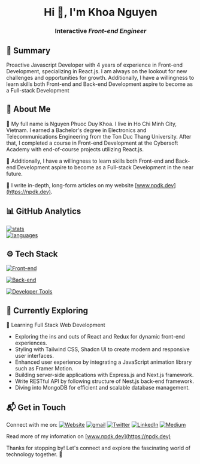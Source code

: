 <p align="center">
  <h1 align="center" border="0" size="80">Hi 👋, I'm <b>Khoa Nguyen</b></h1>
  <h3 align="center">Interactive <i>Front-end Engineer</i></h3>
</p>

## 📖 Summary

Proactive Javascript Developer with 4 years of experience in Front-end Development, specializing in React.js. I am always on the lookout for new challenges and opportunities for growth. Additionally, I have a willingness to learn skills both Front-end and Back-end Development aspire to become as a Full-stack Development

## 🚀 About Me

🔭 My full name is Nguyen Phuoc Duy Khoa. I live in Ho Chi Minh City, Vietnam. I earned a Bachelor's degree in Electronics and Telecommunications Engineering from the Ton Duc Thang University. After that, I completed a course in Front-end Development at the Cybersoft Academy with end-of-course projects utilizing React.js.

🎯 Additionally, I have a willingness to learn skills both Front-end and Back-end Development aspire to become as a Full-stack Development in the near future.

📝 I write in-depth, long-form articles on my website [www.npdk.dev](https://npdk.dev).

## 📊 GitHub Analytics

[![stats](https://github-readme-stats.vercel.app/api?username=npduykhoa&theme=gotham&show_icons=true&border_color=2e3440&card_width=700)](https://github.com/npduykhoa)\
[![languages](https://github-readme-stats.vercel.app/api/top-langs/?username=npduykhoa&layout=compact&exclude_repo=npduykhoa.github.io&theme=gotham&border_color=2e3440&card_width=700)](https://github.com/npduykhoa)


## ⚙️ Tech Stack

[![Front-end](https://skillicons.dev/icons?i=js,ts,react,nextjs,redux,html,css,sass,tailwind)](https://skillicons.dev)

[![Back-end](https://skillicons.dev/icons?i=nodejs,nestjs,express,mongodb)](https://skillicons.dev)

[![Developer Tools](https://skillicons.dev/icons?i=docker,neovim,vscode,figma,git,postman)](https://skillicons.dev)

## 🌱 Currently Exploring

🚀 Learning Full Stack Web Development
- Exploring the ins and outs of React and Redux for dynamic front-end experiences.
- Styling with Tailwind CSS, Shadcn UI to create modern and responsive user interfaces.
- Enhanced user experience by integrating a JavaScript animation library such as Framer Motion.
- Building server-side applications with Express.js and Next.js framework.
- Write RESTful API by following structure of Nest.js back-end framework.
- Diving into MongoDB for efficient and scalable database management.


## 📬 Get in Touch

Connect with me on:
[![Website](https://img.shields.io/badge/npdk.dev-000000?style=flat&logo=google-cloud&logoColor=white)](https://www.npdk.dev)
[![gmail](https://img.shields.io/badge/Email-D14836?style=flat&logo=gmail&logoColor=white)](mailto:npduykhoa@gmail.com)
[![Twitter](https://img.shields.io/badge/-Twitter-1DA1F2?style=flat&logo=x&logoColor=white&color=black)](https://www.twitter.com/npduykhoa158/)
[![LinkedIn](https://img.shields.io/badge/LinkedIn-0077B5?style=flat&logo=linkedin&logoColor=white)](https://www.linkedin.com/in/npduykhoa158)
[![Medium](https://img.shields.io/badge/Medium-12100E?style=flat&logo=medium&logoColor=white)](https://medium.com/@npduykhoa)

Read more of my infomation on [www.npdk.dev](https://npdk.dev)

Thanks for stopping by! Let's connect and explore the fascinating world of technology together. 🚀
